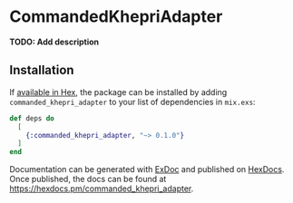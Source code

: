# CommandedKhepriAdapter

**TODO: Add description**

## Installation

If [available in Hex](https://hex.pm/docs/publish), the package can be installed
by adding `commanded_khepri_adapter` to your list of dependencies in `mix.exs`:

```elixir
def deps do
  [
    {:commanded_khepri_adapter, "~> 0.1.0"}
  ]
end
```

Documentation can be generated with [ExDoc](https://github.com/elixir-lang/ex_doc)
and published on [HexDocs](https://hexdocs.pm). Once published, the docs can
be found at <https://hexdocs.pm/commanded_khepri_adapter>.

